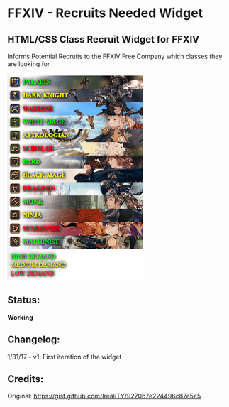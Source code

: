 # FFXIV - Recruits Needed Widget
## HTML/CSS Class Recruit Widget for FFXIV
Informs Potential Recruits to the FFXIV Free Company which classes they are looking for

![recruit-widget_v1](/img/recruit-widget_v1.png "recruit-widget_v1")

## Status:
**Working**

## Changelog:
1/31/17 - v1: First iteration of the widget

## Credits:
Original: https://gist.github.com/IrealiTY/9270b7e224496c87e5e5